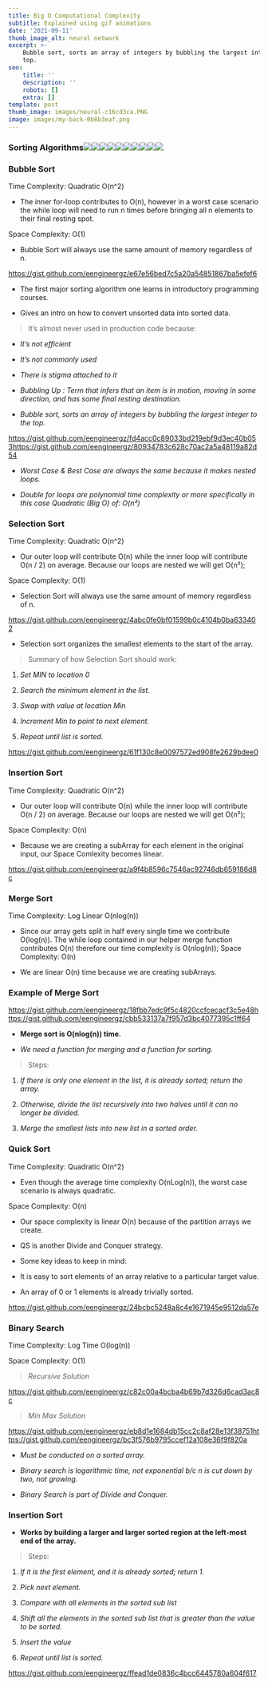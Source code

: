 ```yaml
---
title: Big O Computational Complexity
subtitle: Explained using gif animations
date: '2021-09-11'
thumb_image_alt: neural network
excerpt: >-
    Bubble sort, sorts an array of integers by bubbling the largest integer to the
    top.
seo:
    title: ''
    description: ''
    robots: []
    extra: []
template: post
thumb_image: images/neural-c16cd3ca.PNG
image: images/my-back-0b8b3eaf.png
---
```


### Sorting Algorithms![](https://cdn-images-1.medium.com/max/800/0*Ck9aeGY-d5tbz7dT)![](https://cdn-images-1.medium.com/max/800/0*AByxtBjFrPVVYmyu)![](https://cdn-images-1.medium.com/max/800/0*GeYNxlRcbt2cf0rY)![](https://cdn-images-1.medium.com/max/800/0*gbNU6wrszGPrfAZG)![](https://cdn-images-1.medium.com/max/800/0*GeU8YwwCoK8GiSTD)![](https://cdn-images-1.medium.com/max/800/0*IxqGb72XDVDeeiMl)![](https://cdn-images-1.medium.com/max/800/0*HMCR--9niDt5zY6M)![](https://cdn-images-1.medium.com/max/800/0*WLl_HpdBGXYx284T)![](https://cdn-images-1.medium.com/max/800/0*-LyHJXGPTYsWLDZf)![](https://cdn-images-1.medium.com/max/800/0*-naVYGTXzE2Yoali)&#xA;&#xA;

### Bubble Sort

Time Complexity: Quadratic O(n^2)

-   The inner for-loop contributes to O(n), however in a worst case scenario the while loop will need to run n times before bringing all n elements to their final resting spot.

Space Complexity: O(1)

-   Bubble Sort will always use the same amount of memory regardless of n.

<https://gist.github.com/eengineergz/e67e56bed7c5a20a54851867ba5efef6>

-   The first major sorting algorithm one learns in introductory programming courses.

-   Gives an intro on how to convert unsorted data into sorted data.

> It’s almost never used in production code because:

-   _It’s not efficient_

-   _It’s not commonly used_

-   _There is stigma attached to it_

-   _Bubbling Up : Term that infers that an item is in motion, moving in some direction, and has some final resting destination._

-   _Bubble sort, sorts an array of integers by bubbling the largest integer to the top._

<https://gist.github.com/eengineergz/fd4acc0c89033bd219ebf9d3ec40b053><https://gist.github.com/eengineergz/80934783c628c70ac2a5a48119a82d54>

-   _Worst Case & Best Case are always the same because it makes nested loops._

-   _Double for loops are polynomial time complexity or more specifically in this case Quadratic (Big O) of: O(n²)_

### Selection Sort

Time Complexity: Quadratic O(n^2)

-   Our outer loop will contribute O(n) while the inner loop will contribute O(n / 2) on average. Because our loops are nested we will get O(n²);

Space Complexity: O(1)

-   Selection Sort will always use the same amount of memory regardless of n.

<https://gist.github.com/eengineergz/4abc0fe0bf01599b0c4104b0ba633402>

-   Selection sort organizes the smallest elements to the start of the array.

> Summary of how Selection Sort should work:

1.  _Set MIN to location 0_

2.  _Search the minimum element in the list._

3.  _Swap with value at location Min_

4.  _Increment Min to point to next element._

5.  _Repeat until list is sorted._

<https://gist.github.com/eengineergz/61f130c8e0097572ed908fe2629bdee0>

### Insertion Sort

Time Complexity: Quadratic O(n^2)

-   Our outer loop will contribute O(n) while the inner loop will contribute O(n / 2) on average. Because our loops are nested we will get O(n²);

Space Complexity: O(n)

-   Because we are creating a subArray for each element in the original input, our Space Comlexity becomes linear.

<https://gist.github.com/eengineergz/a9f4b8596c7546ac92746db659186d8c>

### Merge Sort

Time Complexity: Log Linear O(nlog(n))

-   Since our array gets split in half every single time we contribute O(log(n)). The while loop contained in our helper merge function contributes O(n) therefore our time complexity is O(nlog(n)); Space Complexity: O(n)

-   We are linear O(n) time because we are creating subArrays.

### Example of Merge Sort

<https://gist.github.com/eengineergz/18fbb7edc9f5c4820ccfcecacf3c5e48><https://gist.github.com/eengineergz/cbb533137a7f957d3bc4077395c1ff64>

-   **Merge sort is O(nlog(n)) time.**

-   _We need a function for merging and a function for sorting._

> Steps:

1.  _If there is only one element in the list, it is already sorted; return the array._

2.  _Otherwise, divide the list recursively into two halves until it can no longer be divided._

3.  _Merge the smallest lists into new list in a sorted order._

### Quick Sort

Time Complexity: Quadratic O(n^2)

-   Even though the average time complexity O(nLog(n)), the worst case scenario is always quadratic.

Space Complexity: O(n)

-   Our space complexity is linear O(n) because of the partition arrays we create.

-   QS is another Divide and Conquer strategy.

-   Some key ideas to keep in mind:

-   It is easy to sort elements of an array relative to a particular target value.

-   An array of 0 or 1 elements is already trivially sorted.

<https://gist.github.com/eengineergz/24bcbc5248a8c4e1671945e9512da57e>

### Binary Search

Time Complexity: Log Time O(log(n))

Space Complexity: O(1)

> _Recursive Solution_

<https://gist.github.com/eengineergz/c82c00a4bcba4b69b7d326d6cad3ac8c>

> _Min Max Solution_

<https://gist.github.com/eengineergz/eb8d1e1684db15cc2c8af28e13f38751><https://gist.github.com/eengineergz/bc3f576b9795ccef12a108e36f9f820a>

-   _Must be conducted on a sorted array._

-   _Binary search is logarithmic time, not exponential b/c n is cut down by two, not growing._

-   _Binary Search is part of Divide and Conquer._

### Insertion Sort

-   **Works by building a larger and larger sorted region at the left-most end of the array.**

> Steps:

1.  _If it is the first element, and it is already sorted; return 1._

2.  _Pick next element._

3.  _Compare with all elements in the sorted sub list_

4.  _Shift all the elements in the sorted sub list that is greater than the value to be sorted._

5.  _Insert the value_

6.  _Repeat until list is sorted._

<https://gist.github.com/eengineergz/ffead1de0836c4bcc6445780a604f617>
